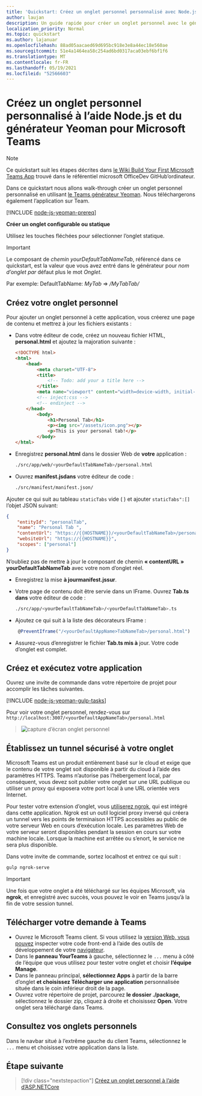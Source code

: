```yaml
---
title: 'Quickstart: Créez un onglet personnel personnalisé avec Node.js et le générateur Yeoman pour Microsoft Teams'
author: laujan
description: Un guide rapide pour créer un onglet personnel avec le générateur Yeoman pour Microsoft Teams.
localization_priority: Normal
ms.topic: quickstart
ms.author: lajanuar
ms.openlocfilehash: 88ad05aacaed69d695bc918e3e8a44ec18e560ae
ms.sourcegitcommit: 51e4a1464ea58c254ad6bd0317aca03ebf6bf1f6
ms.translationtype: MT
ms.contentlocale: fr-FR
ms.lasthandoff: 05/19/2021
ms.locfileid: "52566603"
---
```

# <a name="create-a-custom-personal-tab-using-nodejs-and-the-yeoman-generator-for-microsoft-teams"></a>Créez un onglet personnel personnalisé à l’aide Node.js et du générateur Yeoman pour Microsoft Teams

>[!NOTE]
>Ce quickstart suit les étapes décrites dans [le Wiki Build Your First Microsoft Teams App](https://github.com/OfficeDev/generator-teams/wiki/Build-Your-First-Microsoft-Teams-App) trouvé dans le référentiel microsoft OfficeDev GitHub’ordinateur.

Dans ce quickstart nous allons walk-through créer un onglet personnel personnalisé en utilisant [le Teams générateur Yeoman](https://github.com/OfficeDev/generator-teams/wiki/Build-Your-First-Microsoft-Teams-App). Nous téléchargerons également l’application sur Team.

[!INCLUDE [node-js-yeoman-prereq](~/includes/tabs/node-js-yeoman-prereq.md)]

**Créer un onglet configurable ou statique**

Utilisez les touches fléchées pour sélectionner l’onglet statique.

>[!IMPORTANT]
>Le composant de *chemin yourDefaultTabNameTab*, référencé dans ce quickstart, est la valeur que vous avez entré dans le générateur pour *nom d’onglet par* défaut plus le mot *Onglet*.
>
>Par exemple: DefaultTabName: *MyTab*  =>  */MyTabTab/*

## <a name="create-your-personal-tab"></a>Créez votre onglet personnel

Pour ajouter un onglet personnel à cette application, vous créerez une page de contenu et mettrez à jour les fichiers existants :

- Dans votre éditeur de code, créez un nouveau fichier HTML, **personal.html** et ajoutez la majoration suivante :

    ```html
    <!DOCTYPE html>
    <html>
        <head>
            <meta charset="UTF-8">
            <title>
                <!-- Todo: add your a title here -->
            </title>
            <meta name="viewport" content="width=device-width, initial-scale=1.0">
            <!-- inject:css -->
            <!-- endinject -->
        </head>
            <body>
                <h1>Personal Tab</h1>
                <p><img src="/assets/icon.png"></p>
                <p>This is your personal tab!</p>
            </body>
    </html>
    ```

- Enregistrez **personal.html** dans le dossier Web de **votre** application :

    ```bash
    ./src/app/web/<yourDefaultTabNameTab>/personal.html
    ```

- Ouvrez **manifest.jsdans** votre éditeur de code :

    ```bash
    ./src/manifest/manifest.json/
    ```

Ajouter ce qui suit au tableau `staticTabs` vide ( ) et ajouter `staticTabs":[]` l’objet JSON suivant:

```json
{
    "entityId": "personalTab",
    "name": "Personal Tab ",
    "contentUrl": "https://{{HOSTNAME}}/<yourDefaultTabNameTab>/personal.html",
    "websiteUrl": "https://{{HOSTNAME}}",
    "scopes": ["personal"]
}

```

N’oubliez pas de mettre à jour le composant de chemin **« contentURL »** **yourDefaultTabNameTab** avec votre nom d’onglet réel.

- Enregistrez la mise **à jourmanifest.jssur**.

- Votre page de contenu doit être servie dans un IFrame. Ouvrez **Tab.ts dans** votre éditeur de code :

    ```bash
    ./src/app/<yourDefaultTabNameTab>/<yourDefaultTabNameTab>.ts
    ```

- Ajoutez ce qui suit à la liste des décorateurs IFrame :

    ```typescript
     @PreventIframe("/<yourDefaultAppName>TabNameTab>/personal.html")
    ```

- Assurez-vous d’enregistrer le fichier **Tab.ts mis à** jour. Votre code d’onglet est complet.

## <a name="build-and-run-your-application"></a>Créez et exécutez votre application

Ouvrez une invite de commande dans votre répertoire de projet pour accomplir les tâches suivantes.

[!INCLUDE [node-js-yeoman-gulp-tasks](~/includes/tabs/node-js-yeoman-gulp-tasks.md)]

Pour voir votre onglet personnel, rendez-vous sur `http://localhost:3007/<yourDefaultAppNameTab>/personal.html`

>![capture d’écran onglet personnel](/microsoftteams/platform/assets/images/tab-images/personalTab.PNG)

## <a name="establish-a-secure-tunnel-to-your-tab"></a>Établissez un tunnel sécurisé à votre onglet

Microsoft Teams est un produit entièrement basé sur le cloud et exige que le contenu de votre onglet soit disponible à partir du cloud à l’aide des paramètres HTTPS. Teams n’autorise pas l’hébergement local, par conséquent, vous devez soit publier votre onglet sur une URL publique ou utiliser un proxy qui exposera votre port local à une URL orientée vers Internet.

Pour tester votre extension d’onglet, vous [utiliserez ngrok](https://ngrok.com/docs), qui est intégré dans cette application. Ngrok est un outil logiciel proxy inversé qui créera un tunnel vers les points de terminaison HTTPS accessibles au public de votre serveur Web en cours d’exécution locale. Les paramètres Web de votre serveur seront disponibles pendant la session en cours sur votre machine locale. Lorsque la machine est arrêtée ou s’enort, le service ne sera plus disponible.

Dans votre invite de commande, sortez localhost et entrez ce qui suit :

```bash
gulp ngrok-serve
```

> [!IMPORTANT]
> Une fois que votre onglet a été téléchargé sur les équipes Microsoft, via **ngrok**, et enregistré avec succès, vous pouvez le voir en Teams jusqu’à la fin de votre session tunnel.

## <a name="upload-your-application-to-teams"></a>Télécharger votre demande à Teams

- Ouvrez le Microsoft Teams client. Si vous utilisez la [version Web, vous pouvez](https://teams.microsoft.com) inspecter votre code front-end à l’aide des outils de développement de votre [navigateur](~/tabs/how-to/developer-tools.md).
- Dans le **panneau YourTeams** à gauche, sélectionnez le `...` menu à côté de l’équipe que vous utilisez pour tester votre onglet et choisir **l’équipe Manage**.
- Dans le panneau principal, **sélectionnez Apps** à partir de la barre d’onglet **et choisissez Télécharger une application** personnalisée située dans le coin inférieur droit de la page.
- Ouvrez votre répertoire de projet, parcourez **le dossier ./package,** sélectionnez le dossier zip, cliquez à droite et choisissez **Open**. Votre onglet sera téléchargé dans Teams.

## <a name="view-your-personal-tabs"></a>Consultez vos onglets personnels

Dans le navbar situé à l’extrême gauche du client Teams, sélectionnez le `...` menu et choisissez votre application dans la liste.

## <a name="next-step"></a>Étape suivante

> [!div class="nextstepaction"]
> [Créez un onglet personnel à l’aide d’ASP.NETCore](~/tabs/quickstarts/create-personal-tab-dotnet-core.md)
